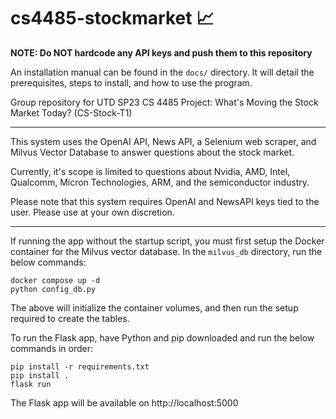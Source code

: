 # cs4485-stockmarket 📈
**NOTE: Do NOT hardcode any API keys and push them to this repository**

An installation manual can be found in the `docs/` directory. It will detail the prerequisites, steps to install, and how to use the program.

Group repository for UTD SP23 CS 4485 Project: What's Moving the Stock Market Today? (CS-Stock-T1)

---
This system uses the OpenAI API, News API, a Selenium web scraper, and Milvus Vector Database to answer questions about the stock market.

Currently, it's scope is limited to questions about Nvidia, AMD, Intel, Qualcomm, Micron Technologies, ARM, and the semiconductor industry.

Please note that this system requires OpenAI and NewsAPI keys tied to the user. Please use at your own discretion.


---
If running the app without the startup script, you must first setup the Docker container for the Milvus vector database.
In the `milvus_db` directory, run the below commands:
```
docker compose up -d
python config_db.py
```
The above will initialize the container volumes, and then run the setup required to create the tables.

To run the Flask app, have Python and pip downloaded and run the below commands in order:
```
pip install -r requirements.txt
pip install .
flask run
```
The Flask app will be available on http://localhost:5000
